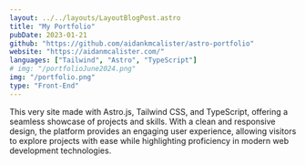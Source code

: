 ```yaml
---
layout: ../../layouts/LayoutBlogPost.astro
title: "My Portfolio"
pubDate: 2023-01-21
github: "https://github.com/aidankmcalister/astro-portfolio"
website: "https://aidanmcalister.com/"
languages: ["Tailwind", "Astro", "TypeScript"]
# img: "/portfolioJune2024.png"
img: "/portfolio.png"
type: "Front-End"
---
```


This very site made with Astro.js, Tailwind CSS, and TypeScript, offering a seamless showcase of projects and skills. With a clean and responsive design, the platform provides an engaging user experience, allowing visitors to explore projects with ease while highlighting proficiency in modern web development technologies.
